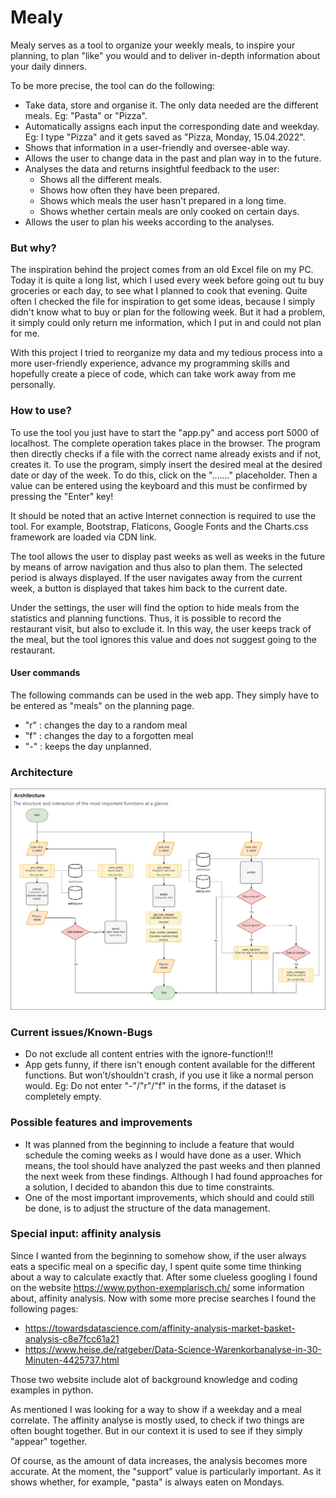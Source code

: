 # Mealy

Mealy serves as a tool to organize your weekly meals, to inspire your planning, to plan "like" you would 
and to deliver in-depth information about your daily dinners.

To be more precise, the tool can do the following:
- Take data, store and organise it. The only data needed are the different meals. Eg: "Pasta" or "Pizza".
- Automatically assigns each input the corresponding date and weekday. Eg: I type "Pizza" and it gets saved as "Pizza, Monday, 15.04.2022".
- Shows that information in a user-friendly and oversee-able way.
- Allows the user to change data in the past and plan way in to the future. 
- Analyses the data and returns insightful feedback to the user:
  - Shows all the different meals.
  - Shows how often they have been prepared.
  - Shows which meals the user hasn't prepared in a long time.
  - Shows whether certain meals are only cooked on certain days.
- Allows the user to plan his weeks according to the analyses.

### But why?
The inspiration behind the project comes from an old Excel file on my PC.
Today it is quite a long list, which I used every week before going out tu buy groceries or each day, to see
what I planned to cook that evening. Quite often I checked the file for inspiration to get some ideas, because I simply
didn't know what to buy or plan for the following week. But it had a problem, it simply could only return me information,
which I put in and could not plan for me. 

With this project I tried to reorganize my data and my tedious process into a more user-friendly experience, advance my 
programming skills and hopefully create a piece of code, which can take work away from me personally.

### How to use?
To use the tool you just have to start the "app.py" and access port 5000 of localhost.
The complete operation takes place in the browser.
The program then directly checks if a file with the correct name already exists and if not, creates it.
To use the program, simply insert the desired meal at the desired date or day of the week.
To do this, click on the "......." placeholder. Then a value can be entered using the keyboard and this must be 
confirmed by pressing the "Enter" key!

It should be noted that an active Internet connection is required to use the tool. For example, Bootstrap, 
Flaticons, Google Fonts and the Charts.css framework are loaded via CDN link.

The tool allows the user to display past weeks as well as weeks in the future by means of arrow navigation and thus 
also to plan them. The selected period is always displayed. If the user navigates away from the current week, a button 
is displayed that takes him back to the current date.

Under the settings, the user will find the option to hide meals from the statistics and planning functions. 
Thus, it is possible to record the restaurant visit, but also to exclude it. In this way, the user keeps track of the 
meal, but the tool ignores this value and does not suggest going to the restaurant.

#### User commands
The following commands  can be used in the web app. They simply have to be entered as "meals" on the planning page.
- "r" :   changes the day to a random meal
- "f" :   changes the day to a forgotten meal
- "-" :   keeps the day unplanned.

### Architecture
![Alt text](static/images/overview.png "The structure and interaction of the most important functions at a glance.")

### Current issues/Known-Bugs
 - Do not exclude all content entries with the ignore-function!!!
 - App gets funny, if there isn't enough content available for the different functions. But won’t/shouldn't crash,
if you use it like a normal person would. Eg: Do not enter "-"/"r"/"f" in the forms, if the dataset is completely empty.

### Possible features and improvements
- It was planned from the beginning to include a feature that would schedule the coming weeks as I would have done as 
a user. Which means, the tool should have analyzed the past weeks and then planned the next week from these findings. 
Although I had found approaches for a solution, I decided to abandon this due to time constraints. 
- One of the most important improvements, which should and could still be done, is to adjust the structure 
of the data management.

### Special input: affinity analysis
Since I wanted from the beginning to somehow show, if the user always eats a specific meal on a specific day,
I spent quite some time thinking about a way to calculate exactly that.
After some clueless googling I found on the website https://www.python-exemplarisch.ch/ some information about,
affinity analysis. Now with some more precise searches I found the following pages:

- https://towardsdatascience.com/affinity-analysis-market-basket-analysis-c8e7fcc61a21
- https://www.heise.de/ratgeber/Data-Science-Warenkorbanalyse-in-30-Minuten-4425737.html

Those two website include alot of background knowledge and coding examples in python.

As mentioned I was looking for a way to show if a weekday and a meal correlate. The affinity analyse is mostly used,
to check if two things are often bought together. But in our context it is used to see if they simply "appear" together.

Of course, as the amount of data increases, the analysis becomes more accurate.
At the moment, the "support" value is particularly important. As it shows whether, for example, 
"pasta" is always eaten on Mondays.
